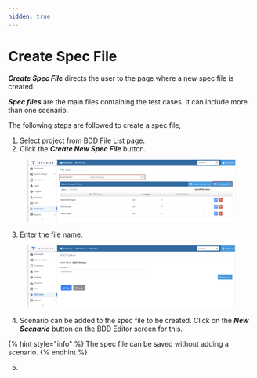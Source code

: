 ```yaml
---
hidden: true
---
```


# Create Spec File

_**Create Spec File**_ directs the user to the page where a new spec file is created.

_**Spec files**_ are the main files containing the test cases. It can include more than one scenario.

The following steps are followed to create a spec file;

1. Select project from BDD File List page.
2. Click the _**Create New Spec File**_ button.

<figure><img src="../../.gitbook/assets/Screenshot 2025-03-07 at 21.14.08.png" alt=""><figcaption></figcaption></figure>

3. Enter the file name.

<figure><img src="../../.gitbook/assets/Screenshot 2025-03-07 at 21.11.55.png" alt=""><figcaption></figcaption></figure>

4. Scenario can be added to the spec file to be created.                                                          Click on the _**New Scenario**_ button on the BDD Editor screen for this.

{% hint style="info" %}
The spec file can be saved without adding a scenario.
{% endhint %}

5.
